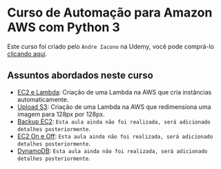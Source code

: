 # **Curso de Automação para Amazon AWS com Python 3**

Este curso foi criado pelo `Andre Iacono` na Udemy, você pode comprá-lo [clicando aqui](https://www.udemy.com/course/python-scripts-para-automacao-amazon-aws/).

## **Assuntos abordados neste curso**

- [EC2 e Lambda](03_section_ec2_e_lambda/): Criação de uma Lambda na AWS que cria instâncias automaticamente.
- [Upload S3](04_upload_s3/): Criação de uma Lambda na AWS que redimensiona uma imagem para 128px por 128px.
- [Backup EC2](): `Esta aula ainda não foi realizada, será adicionado detalhes posteriormente`.
- [EC2 On e Off](): `Esta aula ainda não foi realizada, será adicionado detalhes posteriormente`.
- [DynamoDB](): `Esta aula ainda não foi realizada, será adicionado detalhes posteriormente`.
